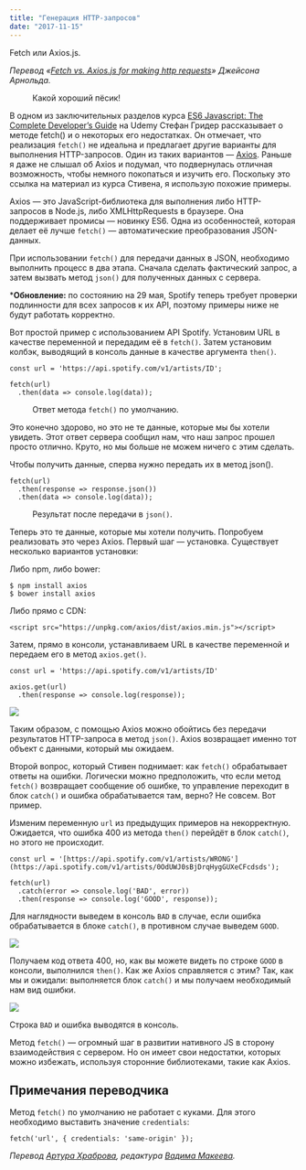 ```yaml
---
title: "Генерация HTTP-запросов"
date: "2017-11-15"
---
```


Fetch или Axios.js.

_Перевод «[Fetch vs. Axios.js for making http requests](https://medium.com/p/2b261cdd3af5)» Джейсона Арнольда._

<figure>
    <img src="images/1.jpg" alt="">
    <figcaption>Какой хороший пёсик!</figcaption>
</figure>

В одном из заключительных разделов курса [ES6 Javascript: The Complete Developer’s Guide](https://www.udemy.com/javascript-es6-tutorial/learn/v4/overview) на Udemy Стефан Гридер рассказывает о методе fetch() и о некоторых его недостатках. Он отмечает, что реализация `fetch()` не идеальна и предлагает другие варианты для выполнения HTTP-запросов. Один из таких вариантов — [Axios](https://www.npmjs.com/package/axios). Раньше я даже не слышал об Axios и подумал, что подвернулась отличная возможность, чтобы немного покопаться и изучить его. Поскольку это ссылка на материал из курса Стивена, я использую похожие примеры.

Axios — это JavaScript-библиотека для выполнения либо HTTP-запросов в Node.js, либо XMLHttpRequests в браузере. Она поддерживает промисы — новинку ES6. Одна из особенностей, которая делает её лучше `fetch()` — автоматические преобразования JSON-данных.

При использовании `fetch()` для передачи данных в JSON, необходимо выполнить процесс в два этапа. Сначала сделать фактический запрос, а затем вызвать метод `json()` для полученных данных с сервера.

***Обновление:** по состоянию на 29 мая, Spotify теперь требует проверки подлинности для всех запросов к их API, поэтому примеры ниже не будут работать корректно.

Вот простой пример c использованием API Spotify. Установим URL в качестве переменной и передадим её в `fetch()`. Затем установим колбэк, выводящий в консоль данные в качестве аргумента `then()`.

    const url = 'https://api.spotify.com/v1/artists/ID';

    fetch(url)
      .then(data => console.log(data));

<figure>
    <img src="images/2.png" alt="">
    <figcaption>Ответ метода <code>fetch()</code> по умолчанию.</figcaption>
</figure>

Это конечно здорово, но это не те данные, которые мы бы хотели увидеть. Этот ответ сервера сообщил нам, что наш запрос прошел просто отлично. Круто, но мы больше не можем ничего с этим сделать.

Чтобы получить данные, сперва нужно передать их в метод json().

    fetch(url)
      .then(response => response.json())
      .then(data => console.log(data));

<figure>
    <img src="images/3.png" alt="">
    <figcaption>Результат после передачи в <code>json()</code>.</figcaption>
</figure>

Теперь это те данные, которые мы хотели получить. Попробуем реализовать это через Axios. Первый шаг — установка. Существует несколько вариантов установки:

Либо npm, либо bower:

    $ npm install axios
    $ bower install axios

Либо прямо с CDN:

    <script src="https://unpkg.com/axios/dist/axios.min.js"></script>

Затем, прямо в консоли, устанавливаем URL в качестве переменной и передаем его в метод `axios.get()`.

    const url = 'https://api.spotify.com/v1/artists/ID'

    axios.get(url)
      .then(response => console.log(response));

![](images/4.png)

Таким образом, с помощью Axios можно обойтись без передачи результатов HTTP-запроса в метод `json()`. Axios возвращает именно тот объект с данными, который мы ожидаем.

Второй вопрос, который Стивен поднимает: как `fetch()` обрабатывает ответы на ошибки. Логически можно предположить, что если метод `fetch()` возвращает сообщение об ошибке, то управление переходит в блок `catch()` и ошибка обрабатывается там, верно? Не совсем. Вот пример.

Изменим переменную `url` из предыдущих примеров на некорректную. Ожидается, что ошибка 400 из метода `then()` перейдёт в блок `сatch()`, но этого не происходит.

    const url = '[https://api.spotify.com/v1/artists/WRONG'](https://api.spotify.com/v1/artists/0OdUWJ0sBjDrqHygGUXeCFcdsds');

    fetch(url)
      .catch(error => console.log('BAD', error))
      .then(response => console.log('GOOD', response));

Для наглядности выведем в консоль `BAD` в случае, если ошибка обрабатывается в блоке `catch()`, в противном случае выведем `GOOD`.

![](images/5.png)

Получаем код ответа 400, но, как вы можете видеть по строке `GOOD` в консоли, выполнился `then()`. Как же Axios справляется с этим? Так, как мы и ожидали: выполняется блок `сatch()` и мы получаем необходимый нам вид ошибки.

![](images/6.png)

Строка `BAD` и ошибка выводятся в консоль.

Метод `fetch()` — огромный шаг в развитии нативного JS в сторону взаимодействия с сервером. Но он имеет свои недостатки, которых можно избежать, используя сторонние библиотеками, такие как Axios.

## Примечания переводчика

Метод `fetch()` по умолчанию не работает с куками. Для этого необходимо выставить значение `credentials`:

    fetch('url', { credentials: 'same-origin' });

_Перевод [Артура Храброва](https://medium.com/@nzvtrkk), редактура [Вадима Макеева](https://medium.com/@pepelsbey)._
